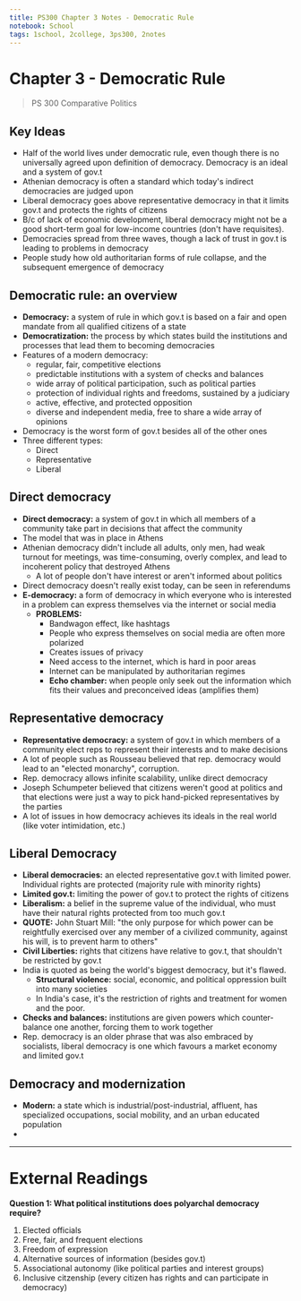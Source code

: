 ```yaml
---
title: PS300 Chapter 3 Notes - Democratic Rule
notebook: School
tags: 1school, 2college, 3ps300, 2notes
---
```


# Chapter 3 - Democratic Rule
> PS 300 Comparative Politics

## Key Ideas
* Half of the world lives under democratic rule, even though there is no universally agreed upon definition of democracy. Democracy is an ideal and a system of gov.t
* Athenian democracy is often a standard which today's indirect democracies are judged upon
* Liberal democracy goes above representative democracy in that it limits gov.t and protects the rights of citizens
* B/c of lack of economic development, liberal democracy might not be a good short-term goal for low-income countries (don't have requisites). 
* Democracies spread from three waves, though a lack of trust in gov.t is leading to problems in democracy
* People study how old authoritarian forms of rule collapse, and the subsequent emergence of democracy

## Democratic rule: an overview
* **Democracy:** a system of rule in which gov.t is based on a fair and open mandate from all qualified citizens of a state
* **Democratization:** the process by which states build the institutions and processes that lead them to becoming democracies
* Features of a modern democracy:
  - regular, fair, competitive elections
  - predictable institutions with a system of checks and balances
  - wide array of political participation, such as political parties
  - protection of individual rights and freedoms, sustained by a judiciary
  - active, effective, and protected opposition
  - diverse and independent media, free to share a wide array of opinions
* Democracy is the worst form of gov.t besides all of the other ones
* Three different types:
  - Direct
  - Representative
  - Liberal

## Direct democracy
* **Direct democracy:** a system of gov.t in which all members of a community take part in decisions that affect the community
* The model that was in place in Athens
* Athenian democracy didn't include all adults, only men, had weak turnout for meetings, was time-consuming, overly complex, and lead to incoherent policy that destroyed Athens
  - A lot of people don't have interest or aren't informed about politics
* Direct democracy doesn't really exist today, can be seen in referendums
* **E-democracy:** a form of democracy in which everyone who is interested in a problem can express themselves via the internet or social media
  - **PROBLEMS:** 
    + Bandwagon effect, like hashtags
    + People who express themselves on social media are often more polarized
    + Creates issues of privacy
    + Need access to the internet, which is hard in poor areas
    + Internet can be manipulated by authoritarian regimes
    + **Echo chamber:** when people only seek out the information which fits their values and preconceived ideas (amplifies them)

## Representative democracy
* **Representative democracy:** a system of gov.t in which members of a community elect reps to represent their interests and to make decisions
* A lot of people such as Rousseau believed that rep. democracy would lead to an "elected monarchy", corruption.
* Rep. democracy allows infinite scalability, unlike direct democracy
* Joseph Schumpeter believed that citizens weren't good at politics and that elections were just a way to pick hand-picked representatives by the parties
* A lot of issues in how democracy achieves its ideals in the real world (like voter intimidation, etc.)

## Liberal Democracy
* **Liberal democracies:** an elected representative gov.t with limited power. Individual rights are protected (majority rule with minority rights)
* **Limited gov.t:** limiting the power of gov.t to protect the rights of citizens
* **Liberalism:** a belief in the supreme value of the individual, who must have their natural rights protected from too much gov.t
* **QUOTE:** John Stuart Mill: "the only purpose for which power can be reightfully exercised over any member of a civilized community, against his will, is to prevent harm to others"
* **Civil Liberties:** rights that citizens have relative to gov.t, that shouldn't be restricted by gov.t
* India is quoted as being the world's biggest democracy, but it's flawed.
  - **Structural violence:** social, economic, and political oppression built into many societies
  - In India's case, it's the restriction of rights and treatment for women and the poor.
* **Checks and balances:** institutions are given powers which counter-balance one another, forcing them to work together
* Rep. democracy is an older phrase that was also embraced by socialists, liberal democracy is one which favours a market economy and limited gov.t

## Democracy and modernization
* **Modern:** a state which is industrial/post-industrial, affluent, has specialized occupations, social mobility, and an urban educated population
* 

---

# External Readings
**Question 1: What political institutions does polyarchal democracy require?** 
1. Elected officials
2. Free, fair, and frequent elections
3. Freedom of expression
4. Alternative sources of information (besides gov.t)
5. Associational autonomy (like political parties and interest groups)
6. Inclusive citzenship (every citizen has rights and can participate in democracy)








